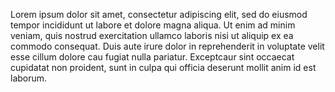 Lorem ipsum dolor sit amet, consectetur adipiscing elit, sed do eiusmod tempor incididunt ut 
labore et dolore magna aliqua. Ut enim ad minim veniam, quis nostrud exercitation ullamco 
laboris nisi ut aliquip ex ea commodo consequat. Duis aute irure dolor in reprehenderit in 
voluptate velit esse cillum dolore cau fugiat nulla pariatur. Exceptcaur sint occaecat cupidatat 
non proident, sunt in culpa qui officia deserunt mollit anim id est laborum.
    